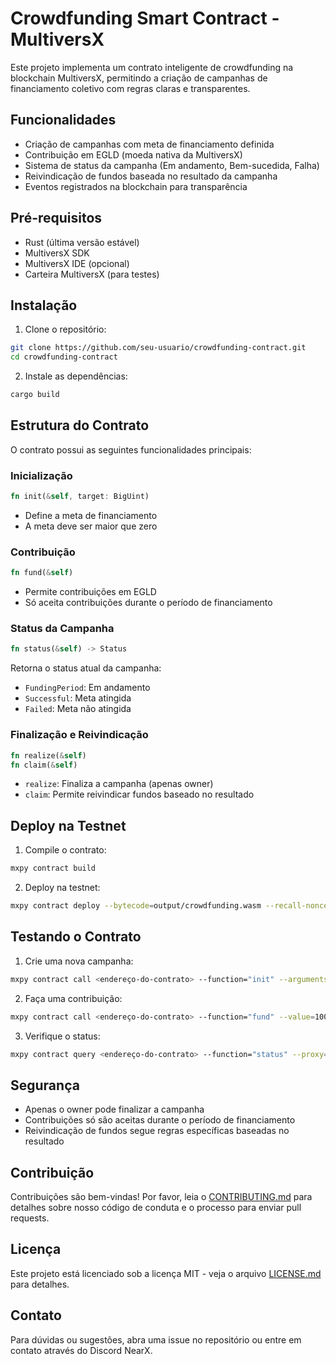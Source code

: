 # Crowdfunding Smart Contract - MultiversX

Este projeto implementa um contrato inteligente de crowdfunding na blockchain MultiversX, permitindo a criação de campanhas de financiamento coletivo com regras claras e transparentes.

## Funcionalidades

- Criação de campanhas com meta de financiamento definida
- Contribuição em EGLD (moeda nativa da MultiversX)
- Sistema de status da campanha (Em andamento, Bem-sucedida, Falha)
- Reivindicação de fundos baseada no resultado da campanha
- Eventos registrados na blockchain para transparência

## Pré-requisitos

- Rust (última versão estável)
- MultiversX SDK
- MultiversX IDE (opcional)
- Carteira MultiversX (para testes)

## Instalação

1. Clone o repositório:
```bash
git clone https://github.com/seu-usuario/crowdfunding-contract.git
cd crowdfunding-contract
```

2. Instale as dependências:
```bash
cargo build
```

## Estrutura do Contrato

O contrato possui as seguintes funcionalidades principais:

### Inicialização
```rust
fn init(&self, target: BigUint)
```
- Define a meta de financiamento
- A meta deve ser maior que zero

### Contribuição
```rust
fn fund(&self)
```
- Permite contribuições em EGLD
- Só aceita contribuições durante o período de financiamento

### Status da Campanha
```rust
fn status(&self) -> Status
```
Retorna o status atual da campanha:
- `FundingPeriod`: Em andamento
- `Successful`: Meta atingida
- `Failed`: Meta não atingida

### Finalização e Reivindicação
```rust
fn realize(&self)
fn claim(&self)
```
- `realize`: Finaliza a campanha (apenas owner)
- `claim`: Permite reivindicar fundos baseado no resultado

## Deploy na Testnet

1. Compile o contrato:
```bash
mxpy contract build
```

2. Deploy na testnet:
```bash
mxpy contract deploy --bytecode=output/crowdfunding.wasm --recall-nonce --gas-limit=50000000 --send --proxy=https://testnet-api.multiversx.com --chain=T
```

## Testando o Contrato

1. Crie uma nova campanha:
```bash
mxpy contract call <endereço-do-contrato> --function="init" --arguments 1000000000000000000 --recall-nonce --gas-limit=50000000 --send --proxy=https://testnet-api.multiversx.com --chain=T
```

2. Faça uma contribuição:
```bash
mxpy contract call <endereço-do-contrato> --function="fund" --value=100000000000000000 --recall-nonce --gas-limit=50000000 --send --proxy=https://testnet-api.multiversx.com --chain=T
```

3. Verifique o status:
```bash
mxpy contract query <endereço-do-contrato> --function="status" --proxy=https://testnet-api.multiversx.com
```

## Segurança

- Apenas o owner pode finalizar a campanha
- Contribuições só são aceitas durante o período de financiamento
- Reivindicação de fundos segue regras específicas baseadas no resultado

## Contribuição

Contribuições são bem-vindas! Por favor, leia o [CONTRIBUTING.md](CONTRIBUTING.md) para detalhes sobre nosso código de conduta e o processo para enviar pull requests.

## Licença

Este projeto está licenciado sob a licença MIT - veja o arquivo [LICENSE.md](LICENSE.md) para detalhes.

## Contato

Para dúvidas ou sugestões, abra uma issue no repositório ou entre em contato através do Discord NearX. 